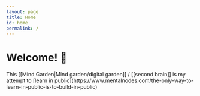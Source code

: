 ```yaml
---
layout: page
title: Home
id: home
permalink: /
---
```


# Welcome! 🌱

<p class="box">
This [[Mind Garden|Mind garden/digital garden]] / [[second brain]] is my attempt to [learn in public](https://www.mentalnodes.com/the-only-way-to-learn-in-public-is-to-build-in-public)
</p>



<style>
  .wrapper {
    max-width: 46em;
  }
</style>
